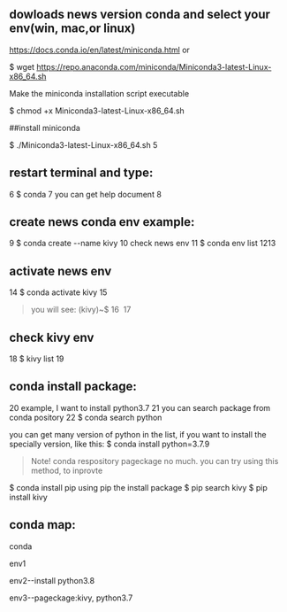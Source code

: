 ## dowloads news version conda and select your env(win, mac,or linux)

https://docs.conda.io/en/latest/miniconda.html
or 

$ wget https://repo.anaconda.com/miniconda/Miniconda3-latest-Linux-x86_64.sh


Make the miniconda installation script executable

$ chmod +x Miniconda3-latest-Linux-x86_64.sh

##install miniconda

$ ./Miniconda3-latest-Linux-x86_64.sh
5
## restart terminal and type:
6
$ conda
7
you can get help document
8
## create news conda env example:
9
$ conda create --name kivy
10
check news env
11
$ conda env list
12
​
13
## activate news env
14
$ conda activate kivy
15
> you will see: (kivy)~$ 
16
​
17
## check kivy env
18
$ kivy list
19
## conda install package:
20
example, I want to install python3.7
21
you can search package from conda pository
22
$ conda search python

you can get many version of python in the list, if you want to install the specially version, like this:
$ conda install python=3.7.9

> Note! conda respository pageckage no much. you can try using this method, to inprovte

$ conda install pip
using pip the install package
$ pip search kivy
$ pip install kivy

## conda map:

conda

   env1
   
   env2--install python3.8
   
   env3--pageckage:kivy, python3.7
   
   
